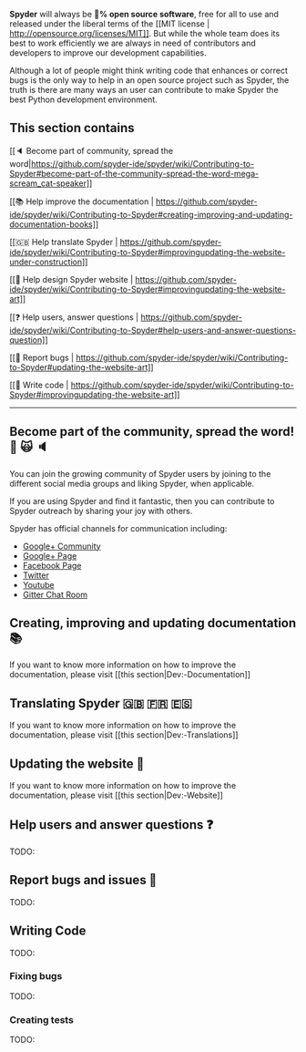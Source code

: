 **Spyder** will always be :100:**% open source software**, free for all to use and released under the liberal terms of the [[MIT license | http://opensource.org/licenses/MIT]]. But while the whole team does its best to work efficiently we are always in need of contributors and developers to improve our development capabilities. 

Although a lot of people might think writing code that enhances or correct bugs is the only way to help in an open source project such as Spyder, the truth is there are many ways an user can contribute to make Spyder the best Python development environment.

This section contains
---------------------

[[:speaker: Become part of community, spread the word|https://github.com/spyder-ide/spyder/wiki/Contributing-to-Spyder#become-part-of-the-community-spread-the-word-mega-scream_cat-speaker]]

[[:books: Help improve the documentation | https://github.com/spyder-ide/spyder/wiki/Contributing-to-Spyder#creating-improving-and-updating-documentation-books]]

[[:gb: Help translate Spyder | https://github.com/spyder-ide/spyder/wiki/Contributing-to-Spyder#improvingupdating-the-website-under-construction]]

[[:art: Help design Spyder website | https://github.com/spyder-ide/spyder/wiki/Contributing-to-Spyder#improvingupdating-the-website-art]]

[[:question: Help users, answer questions | https://github.com/spyder-ide/spyder/wiki/Contributing-to-Spyder#help-users-and-answer-questions-question]]

[[:bug: Report bugs | https://github.com/spyder-ide/spyder/wiki/Contributing-to-Spyder#updating-the-website-art]]

[[:memo: Write code | https://github.com/spyder-ide/spyder/wiki/Contributing-to-Spyder#improvingupdating-the-website-art]]


---


## Become part of the community, spread the word! :mega: :scream_cat: :speaker:
You can join the growing community of Spyder users by joining to the different social media groups and liking Spyder, when applicable.

If you are using Spyder and find it fantastic, then you can contribute to Spyder outreach by sharing your joy with others. 

Spyder has official channels for communication including:
* [Google+ Community](https://plus.google.com/communities/112932801653352854842)
* [Google+ Page](https://plus.google.com/107193318474220481102/posts)
* [Facebook Page](https://www.facebook.com/SpyderIDE)
* [Twitter](https://www.twitter.com/Spyder_IDE)
* [Youtube](https://www.youtube.com/channel/UCK0uCG7DVzKUAhaw8veitkw)
* [Gitter Chat Room](https://gitter.im/spyder-ide/public)


## Creating, improving and updating documentation :books: 
If you want to know more information on how to improve the documentation, please visit [[this section|Dev:-Documentation]]

## Translating Spyder :gb: :fr: :es:
If you want to know more information on how to improve the documentation, please visit [[this section|Dev:-Translations]]

## Updating the website :art: 
If you want to know more information on how to improve the documentation, please visit [[this section|Dev:-Website]]

## Help users and answer questions :question: 
TODO:

## Report bugs and issues :bug: 
TODO:


## Writing Code
TODO:

### Fixing bugs
TODO:

### Creating tests
TODO: